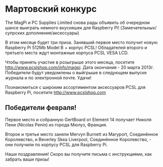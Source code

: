 Мартовский конкурс
==================

The MagPi и PC Supplies Limited снова рады объявить об очередном шансе выиграть немного вкусняшек для Raspberry Pi!
(Замечательных/супрских дополнения/аксессуары)

В этом месяце будет три приза. Занявший первое место получит новую Raspberry Pi 512Mb Model B + корпус PCSL! Обладателей второго и третьего места ждут монтажные корпуса PCSL VESA LCD.

Чтобы принять участие в розыгрыше этого месяца, посетите http://www.pcslshop.com/info/magpi. Дата окончания - 20 марта 2013г. Победители будут уведомлены о выйгрыше в следующем выпуске журнала и по электронной почте. Удачи!

Познакомиться с широким ассортиментом аксессуаров PCSL для Raspberry Pi, посетите http://www.pcslshop.com


Победители февраля!
-------------------
Первое место и собранную GertBoard от Element 14 получает Николя Пени (Nicolas Penin) из города Мюлуз, Франция.

Второе и третье место заняли Mervyn Burnett из Maryport, Соединённое Королевство, и Beverley Skea Liverpool, Соединённое Королевство, - они получили по корпусу PCSL для Raspberry Pi.

Наши поздравления! Скоро вы получите письма с инструкциями, как забрать ваши призы!
